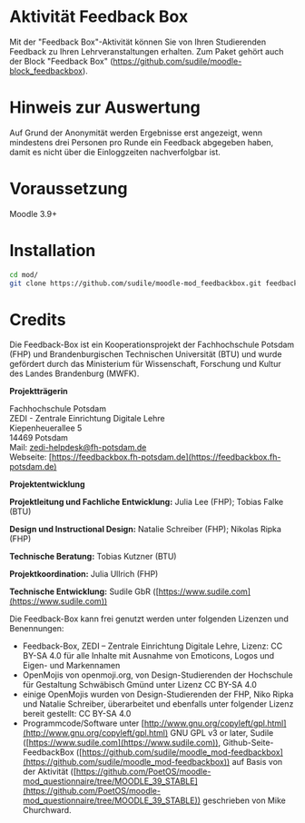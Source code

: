 # Aktivität Feedback Box
Mit der "Feedback Box"-Aktivität können Sie von Ihren Studierenden Feedback zu Ihren Lehrveranstaltungen erhalten. Zum Paket gehört auch der Block "Feedback Box" (https://github.com/sudile/moodle-block_feedbackbox).

# Hinweis zur Auswertung
Auf Grund der Anonymität werden Ergebnisse erst angezeigt, wenn mindestens drei Personen pro Runde ein Feedback abgegeben haben, damit es nicht über die Einloggzeiten nachverfolgbar ist.

# Voraussetzung
Moodle 3.9+

# Installation

```bash
cd mod/
git clone https://github.com/sudile/moodle-mod_feedbackbox.git feedbackbox
```

# Credits

Die Feedback-Box ist ein Kooperationsprojekt der Fachhochschule Potsdam (FHP) und Brandenburgischen Technischen Universität (BTU) und wurde gefördert durch das Ministerium für Wissenschaft, Forschung und Kultur des Landes Brandenburg (MWFK).  

**Projektträgerin**
  
Fachhochschule Potsdam  
ZEDI - Zentrale Einrichtung Digitale Lehre  
Kiepenheuerallee 5  
14469 Potsdam  
Mail: zedi-helpdesk@fh-potsdam.de  
Webseite: [https://feedbackbox.fh-potsdam.de](https://feedbackbox.fh-potsdam.de)  

**Projektentwicklung**  

**Projektleitung und Fachliche Entwicklung:** Julia Lee (FHP); Tobias Falke (BTU)  

**Design und Instructional Design:** Natalie Schreiber (FHP); Nikolas Ripka (FHP)  

**Technische Beratung:** Tobias Kutzner (BTU)  

**Projektkoordination:** Julia Ullrich (FHP)  

**Technische Entwicklung:** Sudile GbR ([https://www.sudile.com](https://www.sudile.com))  

Die Feedback-Box kann frei genutzt werden unter folgenden Lizenzen und Benennungen:

*   Feedback-Box, ZEDI – Zentrale Einrichtung Digitale Lehre, Lizenz: CC BY-SA 4.0 für alle Inhalte mit Ausnahme von Emoticons, Logos und Eigen- und Markennamen
*   OpenMojis von openmoji.org, von Design-Studierenden der Hochschule für Gestaltung Schwäbisch Gmünd unter Lizenz CC BY-SA 4.0
*   einige OpenMojis wurden von Design-Studierenden der FHP, Niko Ripka und Natalie Schreiber, überarbeitet und ebenfalls unter folgender Lizenz bereit gestellt: CC BY-SA 4.0
*   Programmcode/Software unter [http://www.gnu.org/copyleft/gpl.html](http://www.gnu.org/copyleft/gpl.html) GNU GPL v3 or later, Sudile ([https://www.sudile.com](https://www.sudile.com)), Github-Seite-FeedbackBox ([https://github.com/sudile/moodle_mod-feedbackbox](https://github.com/sudile/moodle_mod-feedbackbox)) auf Basis von der Aktivität ([https://github.com/PoetOS/moodle-mod_questionnaire/tree/MOODLE_39_STABLE](https://github.com/PoetOS/moodle-mod_questionnaire/tree/MOODLE_39_STABLE)) geschrieben von Mike Churchward.

